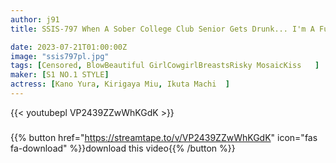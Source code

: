 ```yaml
---
author: j91
title: SSIS-797 When A Sober College Club Senior Gets Drunk... I'm A Full-body Lip Slut Who Wants To Lick My Ears, Mouth, Nipples, And Crotch, So I'm Going To Have A Gap Moe Erection! As It Is, It Will Be Done Many Times! Yura Kano

date: 2023-07-21T01:00:00Z
image: "ssis797pl.jpg"
tags: [Censored, BlowBeautiful GirlCowgirlBreastsRisky MosaicKiss	]
maker: [S1 NO.1 STYLE]
actress: [Kano Yura, Kirigaya Miu, Ikuta Machi  ]
---
```



{{< youtubepl VP2439ZZwWhKGdK >}}
###

{{% button href="https://streamtape.to/v/VP2439ZZwWhKGdK" icon="fas fa-download" %}}download this video{{% /button %}}

